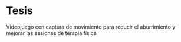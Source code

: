 # Tesis
Videojuego con captura de movimiento para reducir el aburrimiento y mejorar las sesiones de terapia física
